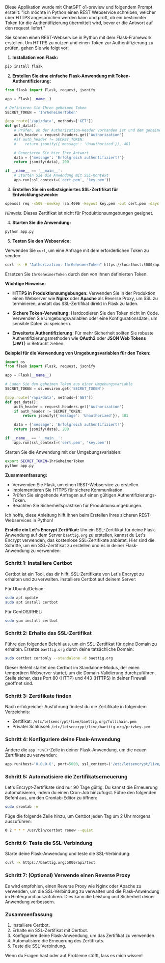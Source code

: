Diese Applikation wurde mit ChatGPT o1-preview und folgendem Prompt erstellt:
"Ich möchte in Python einen REST Webservice schreiben, welcher über HTTPS angesprochen werden kann und prüft, ob ein bestimmter Token für die Authentifizierung übermittelt wird, bevor er die Antwort auf den request liefert."

Sie können einen REST-Webservice in Python mit dem Flask-Framework erstellen. Um HTTPS zu nutzen und einen Token zur Authentifizierung zu prüfen, gehen Sie wie folgt vor:

1. **Installation von Flask:**

```bash
pip install flask
```

2. **Erstellen Sie eine einfache Flask-Anwendung mit Token-Authentifizierung:**

```python
from flask import Flask, request, jsonify

app = Flask(__name__)

# Definieren Sie Ihren geheimen Token
SECRET_TOKEN = 'IhrGeheimerToken'

@app.route('/api/data', methods=['GET'])
def get_data():
    # Prüfen, ob der Authorization-Header vorhanden ist und dem geheimen Token entspricht
    auth_header = request.headers.get('Authorization')
    #if auth_header != SECRET_TOKEN:
    #    return jsonify({'message': 'Unauthorized'}), 401

    # Generieren Sie hier Ihre Antwort
    data = {'message': 'Erfolgreich authentifiziert!'}
    return jsonify(data), 200

if __name__ == '__main__':
    # Starten Sie die Anwendung mit SSL-Kontext
    app.run(ssl_context=('cert.pem', 'key.pem'))
```

3. **Erstellen Sie ein selbstsigniertes SSL-Zertifikat für Entwicklungszwecke:**

```bash
openssl req -x509 -newkey rsa:4096 -keyout key.pem -out cert.pem -days 365 -nodes
```

*Hinweis:* Dieses Zertifikat ist nicht für Produktionsumgebungen geeignet.

4. **Starten Sie die Anwendung:**

```bash
python app.py
```

5. **Testen Sie den Webservice:**

Verwenden Sie `curl`, um eine Anfrage mit dem erforderlichen Token zu senden:

```bash
curl -k -H "Authorization: IhrGeheimerToken" https://localhost:5000/api/data
```

Ersetzen Sie `IhrGeheimerToken` durch den von Ihnen definierten Token.

**Wichtige Hinweise:**

- **HTTPS in Produktionsumgebungen:** Verwenden Sie in der Produktion einen Webserver wie **Nginx** oder **Apache** als Reverse Proxy, um SSL zu terminieren, anstatt das SSL-Zertifikat direkt in Flask zu laden.
  
- **Sichere Token-Verwaltung:** Hardcodieren Sie den Token nicht im Code. Verwenden Sie Umgebungsvariablen oder eine Konfigurationsdatei, um sensible Daten zu speichern.

- **Erweiterte Authentifizierung:** Für mehr Sicherheit sollten Sie robuste Authentifizierungsmethoden wie **OAuth2** oder **JSON Web Tokens (JWT)** in Betracht ziehen.

**Beispiel für die Verwendung von Umgebungsvariablen für den Token:**

```python
import os
from flask import Flask, request, jsonify

app = Flask(__name__)

# Laden Sie den geheimen Token aus einer Umgebungsvariable
SECRET_TOKEN = os.environ.get('SECRET_TOKEN')

@app.route('/api/data', methods=['GET'])
def get_data():
    auth_header = request.headers.get('Authorization')
    if auth_header != SECRET_TOKEN:
        return jsonify({'message': 'Unauthorized'}), 401

    data = {'message': 'Erfolgreich authentifiziert!'}
    return jsonify(data), 200

if __name__ == '__main__':
    app.run(ssl_context=('cert.pem', 'key.pem'))
```

Starten Sie die Anwendung mit der Umgebungsvariablen:

```bash
export SECRET_TOKEN=IhrGeheimerToken
python app.py
```

**Zusammenfassung:**

- Verwenden Sie Flask, um einen REST-Webservice zu erstellen.
- Implementieren Sie HTTPS für sichere Kommunikation.
- Prüfen Sie eingehende Anfragen auf einen gültigen Authentifizierungs-Token.
- Beachten Sie Sicherheitspraktiken für Produktionsumgebungen.

Ich hoffe, diese Anleitung hilft Ihnen beim Erstellen Ihres sicheren REST-Webservices in Python!





**Erstelle ein Let's Encrypt Zertifikat:**
Um ein SSL-Zertifikat für deine Flask-Anwendung auf dem Server `baettig.org` zu erstellen, kannst du Let's Encrypt verwenden, das kostenlose SSL-Zertifikate anbietet. Hier sind die Schritte, um ein SSL-Zertifikat zu erstellen und es in deiner Flask-Anwendung zu verwenden:

### Schritt 1: Installiere Certbot

Certbot ist ein Tool, das dir hilft, SSL-Zertifikate von Let's Encrypt zu erhalten und zu verwalten. Installiere Certbot auf deinem Server:

Für Ubuntu/Debian:
```bash
sudo apt update
sudo apt install certbot
```

Für CentOS/RHEL:
```bash
sudo yum install certbot
```

### Schritt 2: Erhalte das SSL-Zertifikat

Führe den folgenden Befehl aus, um ein SSL-Zertifikat für deine Domain zu erhalten. Ersetze `baettig.org` durch deine tatsächliche Domain:

```bash
sudo certbot certonly --standalone -d baettig.org
```

Dieser Befehl startet den Certbot im Standalone-Modus, der einen temporären Webserver startet, um die Domain-Validierung durchzuführen. Stelle sicher, dass Port 80 (HTTP) und 443 (HTTPS) in deiner Firewall geöffnet sind.

### Schritt 3: Zertifikate finden

Nach erfolgreicher Ausführung findest du die Zertifikate in folgendem Verzeichnis:
- Zertifikat: `/etc/letsencrypt/live/baettig.org/fullchain.pem`
- Privater Schlüssel: `/etc/letsencrypt/live/baettig.org/privkey.pem`

### Schritt 4: Konfiguriere deine Flask-Anwendung

Ändere die `app.run()`-Zeile in deiner Flask-Anwendung, um die neuen Zertifikate zu verwenden:

```python
app.run(host='0.0.0.0', port=5000, ssl_context=('/etc/letsencrypt/live/baettig.org/fullchain.pem', '/etc/letsencrypt/live/baettig.org/privkey.pem'))
```

### Schritt 5: Automatisiere die Zertifikatserneuerung

Let's Encrypt-Zertifikate sind nur 90 Tage gültig. Du kannst die Erneuerung automatisieren, indem du einen Cron-Job hinzufügst. Führe den folgenden Befehl aus, um den Crontab-Editor zu öffnen:

```bash
sudo crontab -e
```

Füge die folgende Zeile hinzu, um Certbot jeden Tag um 2 Uhr morgens auszuführen:

```bash
0 2 * * * /usr/bin/certbot renew --quiet
```

### Schritt 6: Teste die SSL-Verbindung

Starte deine Flask-Anwendung und teste die SSL-Verbindung:

```bash
curl -k https://baettig.org:5000/api/test
```

### Schritt 7: (Optional) Verwende einen Reverse Proxy

Es wird empfohlen, einen Reverse Proxy wie Nginx oder Apache zu verwenden, um die SSL-Verbindung zu verwalten und die Flask-Anwendung im Hintergrund auszuführen. Dies kann die Leistung und Sicherheit deiner Anwendung verbessern.

### Zusammenfassung

1. Installiere Certbot.
2. Erhalte ein SSL-Zertifikat mit Certbot.
3. Konfiguriere deine Flask-Anwendung, um das Zertifikat zu verwenden.
4. Automatisiere die Erneuerung des Zertifikats.
5. Teste die SSL-Verbindung.

Wenn du Fragen hast oder auf Probleme stößt, lass es mich wissen!
